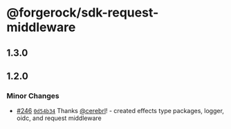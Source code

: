 # @forgerock/sdk-request-middleware

## 1.3.0

## 1.2.0

### Minor Changes

- [#246](https://github.com/ForgeRock/ping-javascript-sdk/pull/246) [`0d54b34`](https://github.com/ForgeRock/ping-javascript-sdk/commit/0d54b3461443fcf5c5071a08578f2d418f066073) Thanks [@cerebrl](https://github.com/cerebrl)! - created effects type packages, logger, oidc, and request middleware
